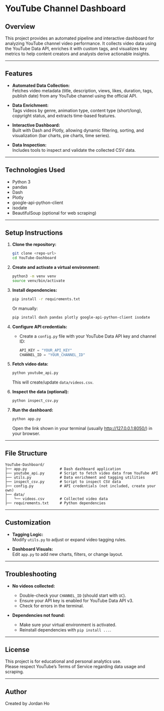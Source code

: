 # YouTube Channel Dashboard

## Overview
This project provides an automated pipeline and interactive dashboard for analyzing YouTube channel video performance. It collects video data using the YouTube Data API, enriches it with custom tags, and visualizes key metrics to help content creators and analysts derive actionable insights.

---

## Features

- **Automated Data Collection:**  
  Fetches video metadata (title, description, views, likes, duration, tags, publish date) from any YouTube channel using the official API.

- **Data Enrichment:**  
  Tags videos by genre, animation type, content type (short/long), copyright status, and extracts time-based features.

- **Interactive Dashboard:**  
  Built with Dash and Plotly, allowing dynamic filtering, sorting, and visualization (bar charts, pie charts, time series).

- **Data Inspection:**  
  Includes tools to inspect and validate the collected CSV data.

---

## Technologies Used

- Python 3
- pandas
- Dash
- Plotly
- google-api-python-client
- isodate
- BeautifulSoup (optional for web scraping)

---

## Setup Instructions

1. **Clone the repository:**
   ```sh
   git clone <repo-url>
   cd YouTube-Dashboard
   ```

2. **Create and activate a virtual environment:**
   ```sh
   python3 -m venv venv
   source venv/bin/activate
   ```

3. **Install dependencies:**
   ```sh
   pip install -r requirements.txt
   ```
   Or manually:
   ```sh
   pip install dash pandas plotly google-api-python-client isodate
   ```

4. **Configure API credentials:**
   - Create a `config.py` file with your YouTube Data API key and channel ID:
     ```python
     API_KEY = "YOUR_API_KEY"
     CHANNEL_ID = "YOUR_CHANNEL_ID"
     ```

5. **Fetch video data:**
   ```sh
   python youtube_api.py
   ```
   This will create/update `data/videos.csv`.

6. **Inspect the data (optional):**
   ```sh
   python inspect_csv.py
   ```

7. **Run the dashboard:**
   ```sh
   python app.py
   ```
   Open the link shown in your terminal (usually http://127.0.0.1:8050/) in your browser.

---

## File Structure

```
YouTube-Dashboard/
├── app.py               # Dash dashboard application
├── youtube_api.py       # Script to fetch video data from YouTube API
├── utils.py             # Data enrichment and tagging utilities
├── inspect_csv.py       # Script to inspect CSV data
├── config.py            # API credentials (not included, create your own)
├── data/
│   └── videos.csv       # Collected video data
├── requirements.txt     # Python dependencies
```

---

## Customization

- **Tagging Logic:**  
  Modify `utils.py` to adjust or expand video tagging rules.

- **Dashboard Visuals:**  
  Edit `app.py` to add new charts, filters, or change layout.

---

## Troubleshooting

- **No videos collected:**  
  - Double-check your `CHANNEL_ID` (should start with `UC`).
  - Ensure your API key is enabled for YouTube Data API v3.
  - Check for errors in the terminal.

- **Dependencies not found:**  
  - Make sure your virtual environment is activated.
  - Reinstall dependencies with `pip install ...`.

---

## License

This project is for educational and personal analytics use.  
Please respect YouTube’s Terms of Service regarding data usage and scraping.

---

## Author

Created by Jordan Ho
